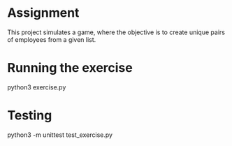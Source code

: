 # Assignment

This project simulates a game, where the objective is to create unique pairs of employees from a given list.

# Running the exercise

python3 exercise.py 

# Testing

python3 -m unittest test_exercise.py 

